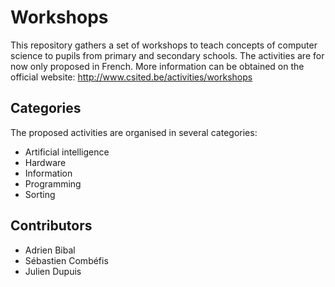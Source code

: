 # Workshops

This repository gathers a set of workshops to teach concepts of computer science to pupils from primary and secondary schools. The activities are for now only proposed in French. More information can be obtained on the official website: http://www.csited.be/activities/workshops

## Categories

The proposed activities are organised in several categories:
* Artificial intelligence
* Hardware
* Information
* Programming
* Sorting

## Contributors

* Adrien Bibal
* Sébastien Combéfis
* Julien Dupuis